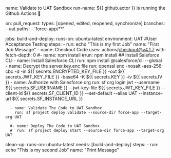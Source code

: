 name: Validate to UAT Sandbox
run-name: ${{ github.actor }} is running the Github Actions 🚀

on:
  pull_request:
    types: [opened, edited, reopened, synchronize]
    branches:
      - uat
    paths:
      - 'force-app/**'

jobs:
  build-and-deploy:
    runs-on: ubuntu-latest
    environment: UAT #User Acceptance Testing
    steps:
      - run: echo "This is my first Job"
        name: "First Job Message"
      - name: Checkout Code
        uses: actions/checkout@v4.1.7
        with:
          fetch-depth: 0
      #- name: npm install
        #run: npm install
        ## Install Saleforce CLI
      - name: Install Salesforce CLI
        run: npm install @salesforce/cli --global   
      - name: Decrypt the server.key.enc file
        run: openssl enc -nosalt -aes-256-cbc -d -in ${{ secrets.ENCRYPTED_KEY_FILE }} -out ${{ secrets.JWT_KEY_FILE }} -base64 -K ${{ secrets.KEY }} -iv ${{ secrets.IV }}
      - name: Authorize with Salesforce org
        run: sf org login jwt --username ${{ secrets.SF_USERNAME }} --jwt-key-file ${{ secrets.JWT_KEY_FILE }} --client-id ${{ secrets.SF_CLIENT_ID }} --set-default --alias UAT --instance-url ${{ secrets.SF_INSTANCE_URL }}
      
      - name: Validate The Code to UAT Sandbox
        run: sf project deploy validate --source-dir force-app --target-org UAT

      #- name: Deploy The Code to UAT Sandbox
      #  run: sf project deploy start --source-dir force-app --target-org UAT
      
  clean-up:
    runs-on: ubuntu-latest
    needs: [build-and-deploy]
    steps:
      - run: echo "This is my second Job"
        name: "Print Message"